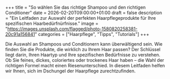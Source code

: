 +++
title = "So wählen Sie das richtige Shampoo und den richtigen Conditioner"
date = 2026-02-20T09:00:00+01:00
draft = false
description = "Ein Leitfaden zur Auswahl der perfekten Haarpflegeprodukte für Ihre spezifischen Haarbedürfnürfnisse."
image = "https://images.unsplash.com/flagged/photo-1580820258381-20c91a156841"
categories = ["Haarpflege", "Tipps", "Tutorials"]
+++

Die Auswahl an Shampoos und Conditionern kann überwältigend sein. Wie finden Sie die Produkte, die wirklich zu Ihrem Haar passen? Der Schlüssel liegt darin, Ihren Haartyp und Ihre spezifischen Bedürfnisse zu verstehen. Ob Sie feines, dickes, coloriertes oder trockenes Haar haben – die Wahl der richtigen Formel macht einen Riesenunterschied. In diesem Leitfaden helfen wir Ihnen, sich im Dschungel der Haarpflege zurechtzufinden.
